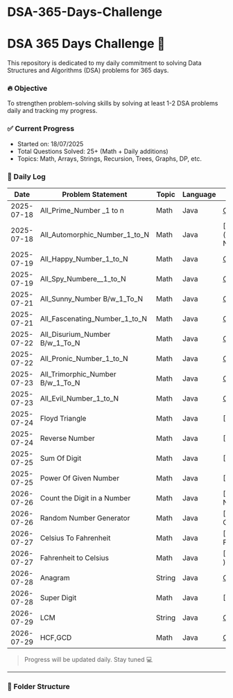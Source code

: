 # DSA-365-Days-Challenge
# DSA 365 Days Challenge 🚀

This repository is dedicated to my daily commitment to solving Data Structures and Algorithms (DSA) problems for 365 days.

### 🔥 Objective
To strengthen problem-solving skills by solving at least 1-2 DSA problems daily and tracking my progress.

### ✅ Current Progress
- Started on: 18/07/2025
- Total Questions Solved: 25+ (Math + Daily additions)
- Topics: Math, Arrays, Strings, Recursion, Trees, Graphs, DP, etc.



### 📅 Daily Log
| Date       | Problem Statement                | Topic  | Language | Link                                                            |
|------------|----------------------------------|--------|----------|-----------------------------------------------------------------|
| 2025-07-18 | All_Prime_Number _1 to n         | Math   | Java     | [Code](./Date_18_07_25_Day_1/All_Prime_Number_1_to_N.java)      |
| 2025-07-18 | All_Automorphic_Number_1_to_N    | Math   | Java     | [Code](./Date_18_07_25_Day_1/Automorphic_Number__1_to N)        |
| 2025-07-19 | All_Happy_Number_1_to_N          | Math   | Java     | [Code](./Date_19_07_25_Day_2/All_Happy_Number_1_to_N)           |
| 2025-07-19 | All_Spy_Numbere__1_to_N          | Math   | Java     | [Code](./Date_19_07_25_Day_2/All_Spy_Numbere__1_to_N  )         |
| 2025-07-21 | All_Sunny_Number B/w_1_To_N      | Math   | Java     | [Code](./Date_21_07_25_Day_3/All_Sunny_Number_1_to_N)           |
| 2025-07-21 | All_Fascenating_Number_1_to_N    | Math   | Java     | [Code](./Date_21_07_25_Day_3/All_Fascenating_Numbere__1_to_N  ) |
| 2025-07-22 | All_Disurium_Number B/w_1_To_N   | Math   | Java     | [Code](./Date_22_07_25_Day_4/All_Sunny_Number_1_to_N)           |
| 2025-07-22 | All_Pronic_Number_1_to_N         | Math   | Java     | [Code](./Date_22_07_25_Day_4/All_Fascenating_Numbere__1_to_N  ) |
| 2025-07-23 | All_Trimorphic_Number B/w_1_To_N | Math   | Java     | [Code](./Date_23_07_25_Day_5/All_Trimorphic_Number_1_to_N)      |
| 2025-07-23 | All_Evil_Number_1_to_N           | Math   | Java     | [Code](./Date_23_07_25_Day_5/All_Evil_Numbere__1_to_N  )        |
| 2025-07-24 | Floyd Triangle                   | Math   | Java     | [Code](./Date_24_07_25_Day_6/Floyd Triangle)                    |
| 2025-07-24 | Reverse Number                   | Math   | Java     | [Code](./Date_24_07_25_Day_6/Reverse Number )                   |
| 2025-07-25 | Sum Of Digit                     | Math   | Java     | [Code](./Date_25_07_25_Day_7/Floyd Triangle)                    |
| 2025-07-25 | Power Of Given Number            | Math   | Java     | [Code](./Date_25_07_25_Day_7/Reverse Number )                   |
| 2026-07-26 | Count the Digit in a Number      | Math   | Java     | [Code](./Date_26_07_25_Day_8/Count the Digit in a Number )      |
| 2026-07-26 | Random Number Generator          | Math   | Java     | [Code](./Date_26_07_25_Day_8/Random Number Generator  )         |
| 2026-07-27 | Celsius To Fahrenheit            | Math   | Java     | [Code](./Date_27_07_25_Day_9/Celsius To Fahrenheit  )           |
| 2026-07-27 | Fahrenheit to Celsius            | Math   | Java     | [Code](./Date_27_07_25_Day_9/Fahrenheit to Celsius  )           |
| 2026-07-28 | Anagram                          | String | Java     | [Code](./Date_28_07_25_Day_10/Anagram   )                       |
| 2026-07-28 | Super Digit                      | Math   | Java     | [Code](./Date_28_07_25_Day_10/Super Digit  )                    |
| 2026-07-29 | LCM                              | String | Java     | [Code](./Date_29_07_25_Day_11/LCM   )                           |
| 2026-07-29 | HCF,GCD                          | Math   | Java     | [Code](./Date_29_07_25_Day_11/HCF/GCD  )                        |
> Progress will be updated daily. Stay tuned 💻

---

### 📂 Folder Structure

